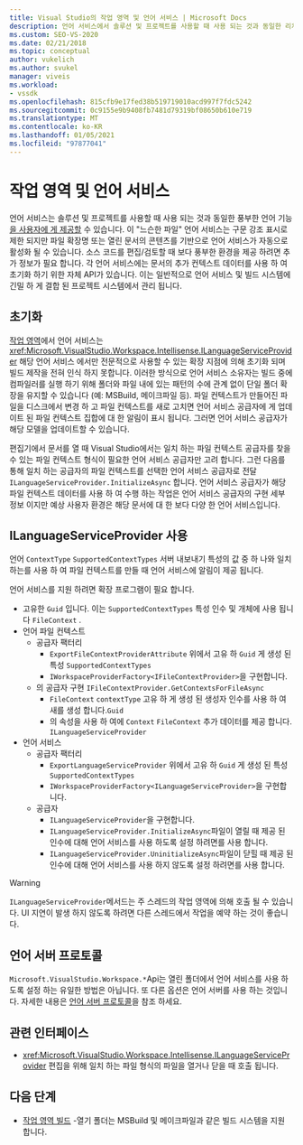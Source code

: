 ```yaml
---
title: Visual Studio의 작업 영역 및 언어 서비스 | Microsoft Docs
description: 언어 서비스에서 솔루션 및 프로젝트를 사용할 때 사용 되는 것과 동일한 리치 언어 기능을 사용 하 여 열린 폴더 사용자를 제공 하는 방법에 대해 알아봅니다.
ms.custom: SEO-VS-2020
ms.date: 02/21/2018
ms.topic: conceptual
author: vukelich
ms.author: svukel
manager: viveis
ms.workload:
- vssdk
ms.openlocfilehash: 815cfb9e17fed38b519719010acd997f7fdc5242
ms.sourcegitcommit: 0c9155e9b9408fb7481d79319bf08650b610e719
ms.translationtype: MT
ms.contentlocale: ko-KR
ms.lasthandoff: 01/05/2021
ms.locfileid: "97877041"
---
```

# <a name="workspaces-and-language-services"></a>작업 영역 및 언어 서비스

언어 서비스는 솔루션 및 프로젝트를 사용할 때 사용 되는 것과 동일한 풍부한 언어 기능 [을 사용자에 게 제공할](../ide/develop-code-in-visual-studio-without-projects-or-solutions.md) 수 있습니다. 이 "느슨한 파일" 언어 서비스는 구문 강조 표시로 제한 되지만 파일 확장명 또는 열린 문서의 콘텐츠를 기반으로 언어 서비스가 자동으로 활성화 될 수 있습니다. 소스 코드를 편집/검토할 때 보다 풍부한 환경을 제공 하려면 추가 정보가 필요 합니다. 각 언어 서비스에는 문서의 추가 컨텍스트 데이터를 사용 하 여 초기화 하기 위한 자체 API가 있습니다. 이는 일반적으로 언어 서비스 및 빌드 시스템에 긴밀 하 게 결합 된 프로젝트 시스템에서 관리 됩니다.

## <a name="initialization"></a>초기화

[작업 영역](workspaces.md)에서 언어 서비스는 <xref:Microsoft.VisualStudio.Workspace.Intellisense.ILanguageServiceProvider> 해당 언어 서비스 에서만 전문적으로 사용할 수 있는 확장 지점에 의해 초기화 되며 빌드 제작을 전혀 인식 하지 못합니다. 이러한 방식으로 언어 서비스 소유자는 빌드 중에 컴파일러를 실행 하기 위해 폴더와 파일 내에 있는 패턴의 수에 관계 없이 단일 폴더 확장을 유지할 수 있습니다 (예: MSBuild, 메이크파일 등). 파일 컨텍스트가 만들어진 파일을 디스크에서 변경 하 고 파일 컨텍스트를 새로 고치면 언어 서비스 공급자에 게 업데이트 된 파일 컨텍스트 집합에 대 한 알림이 표시 됩니다. 그러면 언어 서비스 공급자가 해당 모델을 업데이트할 수 있습니다.

편집기에서 문서를 열 때 Visual Studio에서는 일치 하는 파일 컨텍스트 공급자를 찾을 수 있는 파일 컨텍스트 형식이 필요한 언어 서비스 공급자만 고려 합니다. 그런 다음를 통해 일치 하는 공급자의 파일 컨텍스트를 선택한 언어 서비스 공급자로 전달 `ILanguageServiceProvider.InitializeAsync` 합니다. 언어 서비스 공급자가 해당 파일 컨텍스트 데이터를 사용 하 여 수행 하는 작업은 언어 서비스 공급자의 구현 세부 정보 이지만 예상 사용자 환경은 해당 문서에 대 한 보다 다양 한 언어 서비스입니다.

## <a name="using-ilanguageserviceprovider"></a>ILanguageServiceProvider 사용

언어 `ContextType` `SupportedContextTypes` 서버 내보내기 특성의 값 중 하 나와 일치 하는를 사용 하 여 파일 컨텍스트를 만들 때 언어 서비스에 알림이 제공 됩니다.

언어 서비스를 지원 하려면 확장 프로그램이 필요 합니다.

- 고유한 `Guid` 입니다. 이는 `SupportedContextTypes` 특성 인수 및 개체에 사용 됩니다 `FileContext` .
- 언어 파일 컨텍스트
  - 공급자 팩터리
    - `ExportFileContextProviderAttribute` 위에서 고유 하 `Guid` 게 생성 된 특성 `SupportedContextTypes`
    - `IWorkspaceProviderFactory<IFileContextProvider>`을 구현합니다.
  - 의 공급자 구현 `IFileContextProvider.GetContextsForFileAsync`
    - `FileContext` `contextType` 고유 하 게 생성 된 생성자 인수를 사용 하 여 새를 생성 합니다.`Guid`
    - 의 속성을 사용 하 여에 `Context` `FileContext` 추가 데이터를 제공 합니다. `ILanguageServiceProvider`
- 언어 서비스
  - 공급자 팩터리
    - `ExportLanguageServiceProvider` 위에서 고유 하 `Guid` 게 생성 된 특성 `SupportedContextTypes`
    - `IWorkspaceProviderFactory<ILanguageServiceProvider>`을 구현합니다.
  - 공급자
    - `ILanguageServiceProvider`을 구현합니다.
    - `ILanguageServiceProvider.InitializeAsync`파일이 열릴 때 제공 된 인수에 대해 언어 서비스를 사용 하도록 설정 하려면를 사용 합니다.
    - `ILanguageServiceProvider.UninitializeAsync`파일이 닫힐 때 제공 된 인수에 대해 언어 서비스를 사용 하지 않도록 설정 하려면를 사용 합니다.

>[!WARNING]
>`ILanguageServiceProvider`메서드는 주 스레드의 작업 영역에 의해 호출 될 수 있습니다. UI 지연이 발생 하지 않도록 하려면 다른 스레드에서 작업을 예약 하는 것이 좋습니다.

## <a name="language-server-protocol"></a>언어 서버 프로토콜

`Microsoft.VisualStudio.Workspace.*`Api는 열린 폴더에서 언어 서비스를 사용 하도록 설정 하는 유일한 방법은 아닙니다. 또 다른 옵션은 언어 서버를 사용 하는 것입니다. 자세한 내용은 [언어 서버 프로토콜](language-server-protocol.md)을 참조 하세요.

## <a name="related-interfaces"></a>관련 인터페이스

- <xref:Microsoft.VisualStudio.Workspace.Intellisense.ILanguageServiceProvider> 편집을 위해 일치 하는 파일 형식의 파일을 열거나 닫을 때 호출 됩니다.

## <a name="next-steps"></a>다음 단계

* [작업 영역 빌드](workspace-build.md) -열기 폴더는 MSBuild 및 메이크파일과 같은 빌드 시스템을 지원 합니다.